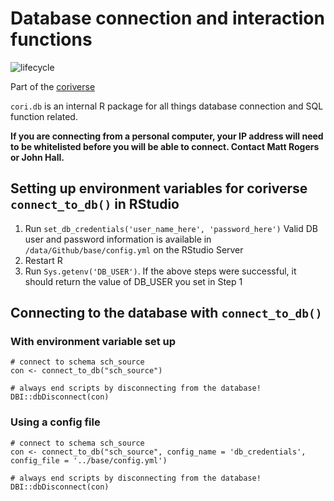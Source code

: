 # Database connection and interaction functions

![lifecycle](https://img.shields.io/badge/lifecycle-stable-green.svg)

Part of the [coriverse](https://github.com/ruralinnovation/coriverse/wiki)

`cori.db` is an internal R package for all things database connection and SQL function related.

__If you are connecting from a personal computer, your IP address will need to be whitelisted before you will be able to connect. Contact Matt Rogers or John Hall.__

## Setting up environment variables for coriverse `connect_to_db()` in RStudio 

1. Run `set_db_credentials('user_name_here', 'password_here')` Valid DB user and password information is available in `/data/Github/base/config.yml` on the RStudio Server
2. Restart R
3. Run `Sys.getenv('DB_USER')`. If the above steps were successful, it should return the value of DB_USER you set in Step 1

## Connecting to the database with `connect_to_db()`

### With environment variable set up

```
# connect to schema sch_source
con <- connect_to_db("sch_source")

# always end scripts by disconnecting from the database!
DBI::dbDisconnect(con)

```

### Using a config file

```
# connect to schema sch_source
con <- connect_to_db("sch_source", config_name = 'db_credentials', config_file = '../base/config.yml')

# always end scripts by disconnecting from the database!
DBI::dbDisconnect(con)

```
